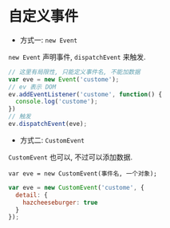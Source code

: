 # 自定义事件

- 方式一: `new Event`

`new Event` 声明事件, `dispatchEvent` 来触发.

```js
// 这里有局限性, 只能定义事件名, 不能加数据
var eve = new Event('custome');
// ev 表示 DOM
ev.addEventListener('custome', function() {
  console.log('custome');
})
// 触发
ev.dispatchEvent(eve);
```

- 方式二: `CustomEvent`

`CustomEvent` 也可以, 不过可以添加数据.

`var eve = new CustomEvent(事件名, 一个对象);`

```js
var eve = new CustomEvent('custome', {
  detail: {
    hazcheeseburger: true
  }
});
```